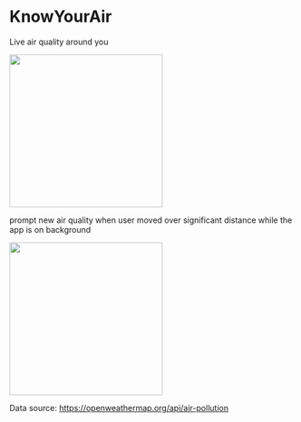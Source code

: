 # KnowYourAir
Live air quality around you

<img src="https://github.com/ROWAN-W/KnowYourAir/assets/79567802/12890740-6b5c-43ba-89fc-11a83ffd074f" width="270">

prompt new air quality when user moved over significant distance while the app is on background

<img src="https://github.com/ROWAN-W/KnowYourAir/assets/79567802/c5887ade-5715-4444-8c85-f4bf374caecd" width="270">


Data source: https://openweathermap.org/api/air-pollution
